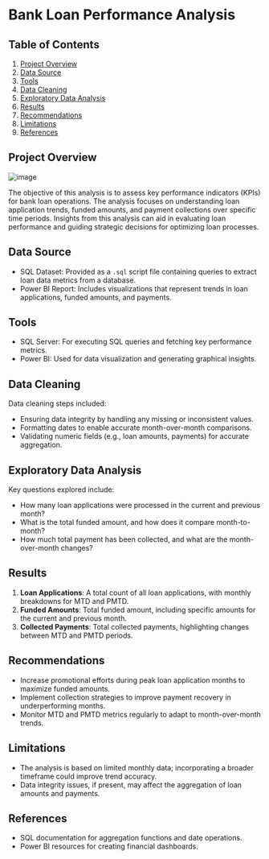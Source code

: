 # Bank Loan Performance Analysis

## Table of Contents
1. [Project Overview](#project-overview)
2. [Data Source](#data-source)
3. [Tools](#tools)
4. [Data Cleaning](#data-cleaning)
5. [Exploratory Data Analysis](#exploratory-data-analysis)
6. [Results](#results)
7. [Recommendations](#recommendations)
8. [Limitations](#limitations)
9. [References](#references)

## Project Overview

![image](https://github.com/user-attachments/assets/d6181ea6-234e-443b-ae51-d5d2cb05214c)

The objective of this analysis is to assess key performance indicators (KPIs) for bank loan operations. The analysis focuses on understanding loan application trends, funded amounts, and payment collections over specific time periods. Insights from this analysis can aid in evaluating loan performance and guiding strategic decisions for optimizing loan processes.

## Data Source
- SQL Dataset: Provided as a `.sql` script file containing queries to extract loan data metrics from a database.
- Power BI Report: Includes visualizations that represent trends in loan applications, funded amounts, and payments.

## Tools
- SQL Server: For executing SQL queries and fetching key performance metrics.
- Power BI: Used for data visualization and generating graphical insights.

## Data Cleaning
Data cleaning steps included:
- Ensuring data integrity by handling any missing or inconsistent values.
- Formatting dates to enable accurate month-over-month comparisons.
- Validating numeric fields (e.g., loan amounts, payments) for accurate aggregation.

## Exploratory Data Analysis
Key questions explored include:
- How many loan applications were processed in the current and previous month?
- What is the total funded amount, and how does it compare month-to-month?
- How much total payment has been collected, and what are the month-over-month changes?

## Results
1. **Loan Applications**: A total count of all loan applications, with monthly breakdowns for MTD and PMTD.
2. **Funded Amounts**: Total funded amount, including specific amounts for the current and previous month.
3. **Collected Payments**: Total collected payments, highlighting changes between MTD and PMTD periods.

## Recommendations
- Increase promotional efforts during peak loan application months to maximize funded amounts.
- Implement collection strategies to improve payment recovery in underperforming months.
- Monitor MTD and PMTD metrics regularly to adapt to month-over-month trends.

## Limitations
- The analysis is based on limited monthly data; incorporating a broader timeframe could improve trend accuracy.
- Data integrity issues, if present, may affect the aggregation of loan amounts and payments.

## References
- SQL documentation for aggregation functions and date operations.
- Power BI resources for creating financial dashboards.
